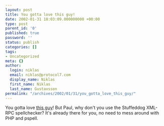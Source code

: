 ```yaml
---
layout: post
title: You gotta love this guy!
date: 2002-01-31 18:03:09.000000000 +00:00
type: post
parent_id: '0'
published: true
password: ''
status: publish
categories: []
tags:
- Uncategorized
meta: {}
author:
  login: niklas
  email: niklas@protocol7.com
  display_name: Niklas
  first_name: Niklas
  last_name: Gustavsson
permalink: "/archives/2002/01/31/you_gotta_love_this_guy/"
---
```

You gotta love [this guy](http://idontsmoke.co.uk/perceived/2002/january/31.html)! But Paul, why don't you use the Stuffeddog XML-RPC spellchecker? It's already there for you, no need to mess around with PHP and pspell.

